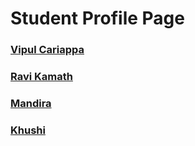 # Student Profile Page

### [Vipul Cariappa](pages/Vipul-Cariappa.md)
### [Ravi Kamath](pages/Ravi-Kamath.md)
### [Mandira](pages/mandira.md)
### [Khushi](pages/khushi.md)
